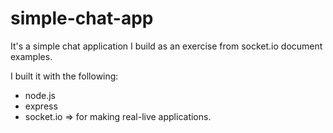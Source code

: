 # simple-chat-app
It's a simple chat application I build as an exercise from
socket.io document examples.

I built it with the following:
- node.js
- express
- socket.io => for making real-live applications.
